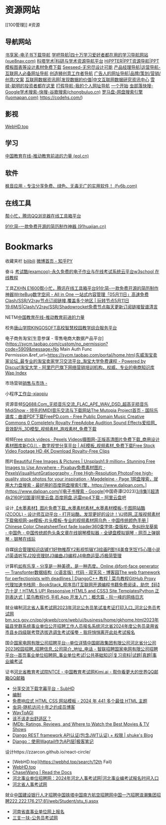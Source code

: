 # 资源网站
[[100管理]]
#资源

## 导航网站
[书享家-电子书下载导航](http://shuxiangjia.cn/)
[学吧导航|四十万学习爱好者都在用的学习导航网站(xue8nav.com)](https://www.xue8nav.com/)
[科塔学术|科研与学术资源导航平台](https://www.sciping.com/)
[HiPPTER|PPT资源导航|PPT模板图表等设计素材免费下载](https://www.hippter.com/)
[Seeseed-无穷尽设计可能](https://www.seeseed.com/)
[产品经理导航|运营导航-互联网人必备网址导航](https://www.pmbaobao.com/)
[创造狮创意工作者导航](http://www.chuangzaoshi.com/)
[广告人的网址导航|品牌/策划/营销/创意/文案](https://www.addog.vip/)
[互联网数据资讯网|发现数据的价值|中文互联网数据研究资讯中心](http://www.199it.com/)
[雪球-聪明的投资者都在这里](https://xueqiu.com/)
[打假导航-我的个人网址导航](http://www.dajiadaohang.com/)
[一个开始](https://aur.one/)
[虫部落快搜-Google学术搜索-快搜-谷歌搜索(chongbuluo.cn)](http://www.chongbuluo.cn/)
[罗马盘-网盘搜索引擎(luomapan.com)](https://www.luomapan.com/#/)
https://codehs.com/)
## 影视
[WebHD.top](https://webhd.top/)

## 学习

[中国教育在线-推动教育前进的力量 (eol.cn)](https://www.eol.cn/)

## 软件

[枫音应用 - 专注分享免费、绿色、无毒无广的实用软件！ (fy6b.com)](https://www.fy6b.com/)

## 在线工具

[帮小忙，腾讯QQ浏览器在线工具箱平台](https://tool.browser.qq.com/)

[91化简-一款免费开源的简历制作神器 (91huajian.cn)](https://91huajian.cn/)



# Bookmarks

收藏夹栏
[bilibili](https://www.bilibili.com/)
[微博](https://weibo.com/u/7480827234/home?wvr=5&sudaref=www.baidu.com)[首页 - 知乎](https://www.zhihu.com/)[PY](https://www.csdn.net/)

奋斗
[考试酷(examcoo)-永久免费的电子作业与在线考试系统云平台](https://www.examcoo.com/)[w3school 在线教程](https://www.w3school.com.cn/)

工具[ZXHN E1600](http://192.168.2.1/)[帮小忙，腾讯在线工具箱平台](https://tool.browser.qq.com/)[91化简-一款免费开源的简历制作神器](https://91huajian.cn/)[WriteBug数字空间 - All in One 一站式内容管理](https://www.writebug.com/)[「05月11日」高速免费Clash/SSR/V2ray节点订阅链接,覆盖多个地区 | 玩转节点](https://wanzhuanmi.com/article/64.html)[5月11日19.6M/S|Clash/V2ray/SSR/Shadowrocket免费节点每天更新订阅链接](https://nodeclash.github.io/free-nodes/2024-5-11-clash-windows.htm)[智谱清言](https://chatglm.cn/main/alltoolsdetail)

NETM[中国教育在线-推动教育前进的力量](https://www.eol.cn/)

校务[唐山学院](http://i.mooc.chaoxing.com/space/index?t=1595151728111)[KINGOSOFT高校智慧校园教学综合服务平台](https://jiaowu.tsc.edu.cn/tsxyjw/cas/login.action)

电子商务淘宝[生意参谋 - 零售电商大数据产品平台](https://sycm.taobao.com/custom/no_permission?code=5909&message=No Main Auth Func Permission.&ref_url=https://sycm.taobao.com/portal/home.htm)[东威淘宝卖家论坛_最专业的淘宝卖家学习交流平台_淘宝大学免费课程 - Powered by Discuz!](http://www.dweivip.com/)[淘宝大学 - 阿里巴巴旗下网络营销培训机构，权威、专业的电商知识库](https://daxue.taobao.com/)[Wap Index](http://assq.huanletaoquan.com/index.php?r=index/index&u=1168400)

市场营销[销售与市场 -](http://www.cmmo.cn/)

小程序[工作台-xiaopiu](https://www.xiaopiu.com/user?uid=5fda115ec697152ed8df0160)

资源音频[SQ688.Com_无损音乐交流_FLAC_APE_WAV_DSD_超高无损音乐](https://www.sq688.com/)[MidiShow - 领先的MIDI音乐交流与下载网站](https://www.midishow.com/)[The Mutopia Project](https://www.mutopiaproject.org/)[首页 - 国际乐谱库：曲谱PDF下载](https://cn.imslp.org/wiki/首页)[FreePD.com - Free Public Domain Music Creative Commons 0 Completely Royalty Free](https://freepd.com/)[Adobe Audition Sound Effects](https://www.adobe.com/products/audition/offers/AdobeAuditionDLCSFX.html)[爱给网_音效配乐_3D模型_视频素材_游戏素材_免费下载](https://www.aigei.com/)

视频[Free stock videos · Pexels Videos](https://www.pexels.com/videos/)[摄图网-正版高清图片免费下载_商用设计素材图库](https://699pic.com/)[新CG儿 - 数字视觉分享平台 | AE模板_视频素材_免费下载](https://www.newcger.com/)[Free Stock Video Footage HD 4K Download Royalty-Free Clips](https://www.videvo.net/)

图片[Beautiful Free Images & Pictures | Unsplash](https://unsplash.com/)[1.9 million+ Stunning Free Images to Use Anywhere - Pixabay](https://pixabay.com/)[免费素材图片 · Pexels](https://www.pexels.com/zh-cn/)[VisualHunt](https://visualhunt.com/)[Gratisography - Free High-Resolution Photos](https://gratisography.com/)[Free high-quality stock photos for your inspiration - Magdeleine - Page 1](https://magdeleine.co/browse/)[网盘搜索，就用大力盘搜索 - 最好用的百度网盘搜索引擎，https://www.dalipan.com。](https://www.dalipan.com/)[电子书搜索 - Google](https://ebook.chongbuluo.com/)[中国奇谭(2023)[3/8集\][超清4k2160P][国漫]阿里云盘.百度网盘.迅雷mp4下载 – 阿里云盘吧](https://www.alipanba.com/16856.html)

设计[【水墨素材】图片免费下载_水墨素材素材_水墨素材模板-千图网](https://www.58pic.com/tupian/shuimosucai.html)[站酷 (ZCOOL) - 设计师互动平台 - 打开站酷，发现更好的设计！](https://www.zcool.com.cn/)[VJ师网_正版视频素材下载](https://www.vjshi.com/)[傲视网-ae模板-片头模板-专业的视频素材网](http://www.aoao365.com/)[乌色 - 中国传统颜色手册 | Chinese Color Cheatsheet](https://colors.ichuantong.cn/)[Text fade loader](https://codepen.io/comehope/pen/ERwpeG)[360查字体-查版权，免纠纷](http://fonts.safe.360.cn/)[龙葵紫 - 中国色 - 中国传统颜色](http://zhongguose.com/#longkuizi)[头条文章](https://card.weibo.com/article/v3/editor#/draft/2346207)[在线钢琴模拟器 - 全键盘模拟钢琴 - 网页上弹钢琴 - 钢琴在线玩](https://www.xiwnn.com/piano/)

自媒[综合管理](https://mp.weixin.qq.com/)[知识店铺](https://wenku.baidu.com/shopmis#/storeOverview)[Y1好物推荐](https://member.bilibili.com/platform/home?spm_id_from=333.999.0.0)[Y2影视剪辑](https://studio.ixigua.com/?is_new_connect=0&is_new_user=0)[Y3绘画P图](https://creator.xiaohongshu.com/publish/publish?source=official)[Y4美食烹饪](https://cp.kuaishou.com/profile)[Y5心理小说](https://om.qq.com/kandian)[J1英语听写](https://www.ted.com/)[J2投资理财](https://baijiahao.baidu.com/builder/rc/commerceToolBox/home)[J3编曲](https://creator.douyin.com/creator-micro/home)[J3编程](https://mp.csdn.net/mp_blog/manage/article?spm=1010.2135.3001.5448)[J4电商运营](https://www.zhihu.com/creator)[J5极简管理](https://mp.toutiao.com/profile_v4/index)

计算机[如有乐享 - 分享是一种美德，是一种态度。](https://51.ruyo.net/)[Online @font-face generator — Transfonter](https://transfonter.org/)[数据结构（c语言版）代码 - 寂天风 - 博客园](https://www.cnblogs.com/lq13035130506/p/10232784.html)[The web framework for perfectionists with deadlines | Django](https://www.djangoproject.com/)[C++ 教程 | 菜鸟教程](https://www.runoob.com/cplusplus/cpp-tutorial.html)[GitHub Proxy 代理加速](https://ghproxy.com/)[书栈网 · BookStack_程序员IT互联网开源编程书籍免费阅读，助您【码】力十足！](https://www.bookstack.cn/)[HTML5 UP! Responsive HTML5 and CSS3 Site Templates](https://html5up.net/)[Python 正则表达式 | 菜鸟教程](https://www.runoob.com/python/python-reg-expressions.html)[H5 手机 App 开发入门：概念篇 - 阮一峰的网络日志](https://ruanyifeng.com/blog/2019/12/hybrid-app-concepts.html)

就业编制[河北省人事考试网](http://www.hebpta.com.cn/hebpta/)[2023年河北公务员笔试准考证打印入口_河北公务员考试网](http://www.hbgwyw.org/2023/0219/60261.html)[bm.scs.gov.cn/pp/gkweb/core/web/ui/business/home/gkhome.html](http://bm.scs.gov.cn/pp/gkweb/core/web/ui/business/home/gkhome.html)[2023年磁县党群系统事业单位公开招聘工作人员报名系统](https://www.nuoyoukao.com/views/flowManage?ProjectID=202311210933153670000000000016049807&ProjectFlowID=202311221018377560000000000016785469&FlowType=1000)[河北省2024年度公务员录用省市县乡四级联考暨选拔选调生考试](https://gwy.hebpta.com.cn:9088/signUpInfo?examId=2)[徯璺 - 我将悄悄离开此处](https://xiwen1.github.io/)[考试报名](https://sjz.appms.cn/KaoSheng/73507/userhtml/kaosheng_zige_main.html)

国企[国家电网有限公司招聘平台--单位详情](https://zhaopin.sgcc.com.cn/sgcchr/static/unitInfo.html?obj_id=10372265&particulars=true)[中国邮政集团有限公司河北省分公司2023校园招聘_招聘信息_公司简介_地址_电话 - 智联招聘](http://hbyz2023.zhaopin.com/company.html)[国家电网有限公司招聘平台--首页](https://zhaopin.sgcc.com.cn/sgcchr/static/home.html)[事业单位招聘网_事业单位考试|公共基础知识|复习资料|试题|真题|事业编考试](http://www.shiyebian.net/)

证书[河北省教育考试院](http://www.hebeea.edu.cn/)[NTCE - 中国教育考试网](https://ntce.neea.edu.cn/)[Kimi.ai - 帮你看更大的世界](https://kimi.moonshot.cn/?data_source=tracer&utm_campaign=TR_PbzLg2eV&utm_content=&utm_medium=微软bing&utm_source=bing&utm_term=&msclkid=5a82acbd994f1d27e161ca86a347c2f6)[QQ邮箱](https://mail.qq.com/cgi-bin/frame_html?sid=RYQDNFjQA8-yAjxa&r=881ae4a1950d218912e346b92664da9e)[QQ邮箱](https://mail.qq.com/cgi-bin/frame_html?sid=RYQDNFjQA8-yAjxa&from=)
- [分享交流下载字幕平台 - SubHD](https://subhd.tv/)
- [编制](http://111.62.218.88:18081/login)
- [免费响应式 HTML CSS 网站模板 - 2024 年 441 多个最佳 HTML 主题](https://www.templatemonster.com/cn/free-responsive-design-html-website-templates/)
- [虫洞-随机访问十年之约成员博客](https://www.foreverblog.cn/go.html)
- [WayToAGI](https://www.waytoagi.com/)
- [该不该走出舒适区？](https://public.zsxq.com/opinions/748221887.html)
- [IMDb: Ratings, Reviews, and Where to Watch the Best Movies & TV Shows](https://www.imdb.com/)
- [Django REST framework API认证(包含JWT认证) + 权限 | shuke's Blog](https://shuke163.github.io/2020/04/20/Django-REST-framework-API认证-包含JWT认证-权限/)
- [Django：使用Wagtail作为API层|极客笔记](https://deepinout.com/django/django-questions/296_django_using_wagtail_as_an_api_layer.html)

设计https://zzarcon.github.io/react-circle/
- [WebHD.top](https://webhd.top/search/12th Fail)
- [WebHD.top](https://webhd.top/)
- [ChaselWang | Read the Docs](https://readthedocs.org/projects/chaselwang/)
- [河北事业单位招聘网：2024年河北人事考试网|河北事业编考试报名时间入口](https://www.shiyebian.net/hebei/)
- [河北省人事考试网](https://www.hebpta.com.cn/)

就业[中国建设银行人才招聘](https://job2.ccb.com/cn/job/mobilev3/mycenter/my_apply.html?planType=XY&orgId=2000810)[中国铁塔](http://zhaopin.chinatowercom.cn/Portal/Apply/Index)[中国南方航空招聘网](https://job.csair.com/#/shownotice?id=LU2OGY1P000659186937&key=2&type=3)[中国一汽招聘](https://faw-zhaopin.hotjob.cn/SU603374380dcad4635b836531/pb/posDetail.html?postId=64dee1ca6202cc6de349a5ab&postType=campus)[浪潮集团招聘](https://inspur.hcmcloud.cn/recruit#/company_recruit?id=_HB5_NDE3MjI%3D)[222.222.176.217:81/web/Student/stu_tj.aspx](http://222.222.176.217:81/web/Student/stu_tj.aspx)
- [河南省直事业单位网上报名](https://ybm1.qzpta.cn/cn_hnszbm/#/guidePage?vhost=cn_hnszbm)
- [三支一扶-公务员考试网](http://www.chinagwyw.org/qtks/szyf/)

